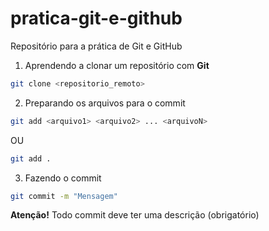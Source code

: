 # pratica-git-e-github
Repositório para a prática de Git e GitHub

1. Aprendendo a clonar um repositório com **Git**

```bash
git clone <repositorio_remoto>
```

2. Preparando os arquivos para o commit

```bash
git add <arquivo1> <arquivo2> ... <arquivoN>
```
OU
```bash
git add .
```

3. Fazendo o commit

```bash
git commit -m "Mensagem"
```
**Atenção!** Todo commit deve ter uma descrição (obrigatório)
